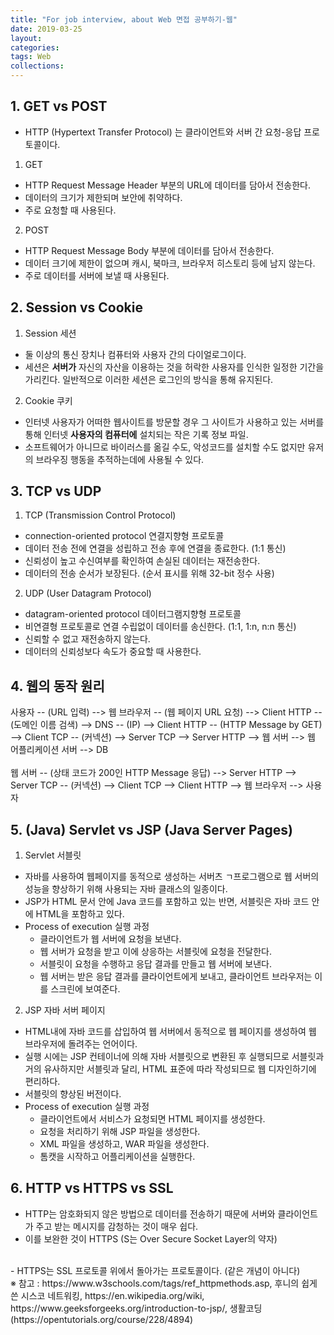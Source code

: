 ```yaml
---
title: "For job interview, about Web 면접 공부하기-웹"
date: 2019-03-25
layout:
categories:
tags: Web
collections:
---
```



## 1. GET vs POST
- HTTP (Hypertext Transfer Protocol) 는 클라이언트와 서버 간 요청-응답 프로토콜이다.

1) GET 
  - HTTP Request Message Header 부분의 URL에 데이터를 담아서 전송한다.
  - 데이터의 크기가 제한되며 보안에 취약하다.
  - 주로 요청할 때 사용된다.
2) POST
  - HTTP Request Message Body 부분에 데이터를 담아서 전송한다.
  - 데이터 크기에 제한이 없으며 캐시, 북마크, 브라우저 히스토리 등에 남지 않는다.
  - 주로 데이터를 서버에 보낼 때 사용된다.
  
  
## 2. Session vs Cookie
1) Session 세션
  - 둘 이상의 통신 장치나 컴퓨터와 사용자 간의 다이얼로그이다.
  - 세션은 <b>서버가</b> 자신의 자산을 이용하는 것을 허락한 사용자를 인식한 일정한 기간을 가리킨다. 일반적으로 이러한 세션은 로그인의 방식을 통해 유지된다.
2) Cookie 쿠키
  - 인터넷 사용자가 어떠한 웹사이트를 방문할 경우 그 사이트가 사용하고 있는 서버를 통해 인터넷 <b>사용자의 컴퓨터에</b> 설치되는 작은 기록 정보 파일.
  - 소프트웨어가 아니므로 바이러스를 옮길 수도, 악성코드를 설치할 수도 없지만 유저의 브라우징 행동을 추적하는데에 사용될 수 있다.
  

## 3. TCP vs UDP
1) TCP (Transmission Control Protocol)
  - connection-oriented protocol 연결지향형 프로토콜 
  - 데이터 전송 전에 연결을 성립하고 전송 후에 연결을 종료한다. (1:1 통신)
  - 신뢰성이 높고 수신여부를 확인하여 손실된 데이터는 재전송한다. 
  - 데이터의 전송 순서가 보장된다. (순서 표시를 위해 32-bit 정수 사용)
  
2) UDP (User Datagram Protocol)
  - datagram-oriented protocol 데이터그램지향형 프로토콜 
  - 비연결형 프로토콜로 연결 수립없이 데이터를 송신한다. (1:1, 1:n, n:n 통신)
  - 신뢰할 수 없고 재전송하지 않는다.
  - 데이터의 신뢰성보다 속도가 중요할 때 사용한다.
  
  
## 4. 웹의 동작 원리
사용자 -- (URL 입력) --> 웹 브라우저 -- (웹 페이지 URL 요청) --> Client HTTP -- (도메인 이름 검색) --> DNS -- (IP) --> Client HTTP -- (HTTP Message by GET) --> Client TCP -- (커넥션) --> Server TCP --> Server HTTP --> 웹 서버 --> 웹 어플리케이션 서버 --> DB
<br><br>
웹 서버 -- (상태 코드가 200인 HTTP Message 응답) --> Server HTTP --> Server TCP -- (커넥션) --> Client TCP --> Client HTTP --> 웹 브라우저 --> 사용자


## 5. (Java) Servlet vs JSP (Java Server Pages)
1) Servlet 서블릿
  - 자바를 사용하여 웹페이지를 동적으로 생성하는 서버츠 ㄱ프로그램으로 웹 서버의 성능을 향상하기 위해 사용되는 자바 클래스의 일종이다.
  - JSP가 HTML 문서 안에 Java 코드를 포함하고 있는 반면, 서블릿은 자바 코드 안에 HTML을 포함하고 있다.
  - Process of execution 실행 과정
    - 클라이언트가 웹 서버에 요청을 보낸다.
    - 웹 서버가 요청을 받고 이에 상응하는 서블릿에 요청을 전달한다.
    - 서블릿이 요청을 수행하고 응답 결과를 만들고 웹 서버에 보낸다.
    - 웹 서버는 받은 응답 결과를 클라이언트에게 보내고, 클라이언트 브라우저는 이를 스크린에 보여준다.
    
2) JSP 자바 서버 페이지
  - HTML내에 자바 코드를 삽입하여 웹 서버에서 동적으로 웹 페이지를 생성하여 웹 브라우저에 돌려주는 언어이다.
  - 실행 시에는 JSP 컨테이너에 의해 자바 서블릿으로 변환된 후 실행되므로 서블릿과 거의 유사하지만 서블릿과 달리, HTML 표준에 따라 작성되므로 웹 디자인하기에 편리하다.
  - 서블릿의 향상된 버전이다.
  - Process of execution 실행 과정
    - 클라이언트에서 서비스가 요청되면 HTML 페이지를 생성한다.
    - 요청을 처리하기 위해 JSP 파일을 생성한다.
    - XML 파일을 생성하고, WAR 파일을 생성한다. 
    - 톰캣을 시작하고 어플리케이션을 실행한다.


## 6. HTTP vs HTTPS vs SSL
- HTTP는 암호화되지 않은 방법으로 데이터를 전송하기 때문에 서버와 클라이언트가 주고 받는 메시지를 감청하는 것이 매우 쉽다.
- 이를 보완한 것이 HTTPS (S는 Over Secure Socket Layer의 약자)
<br>
- HTTPS는 SSL 프로토콜 위에서 돌아가는 프로토콜이다. (같은 개념이 아니다)

  
<br>
※ 참고 : https://www.w3schools.com/tags/ref_httpmethods.asp, 후니의 쉽게 쓴 시스코 네트워킹, https://en.wikipedia.org/wiki, https://www.geeksforgeeks.org/introduction-to-jsp/, 생활코딩(https://opentutorials.org/course/228/4894)
